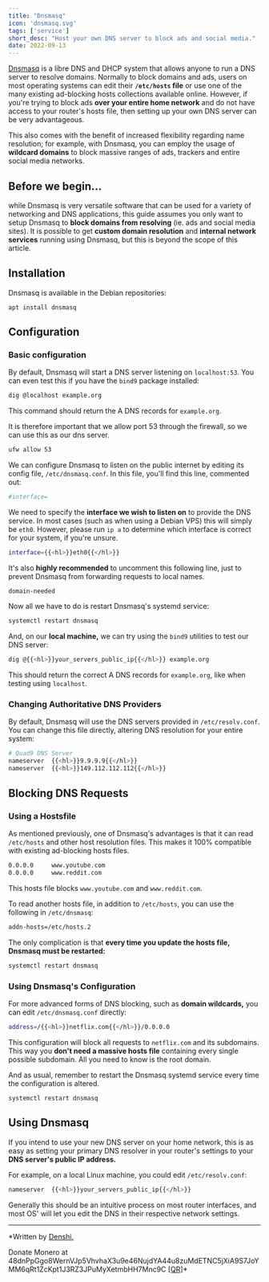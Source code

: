 ```yaml
---
title: "Dnsmasq"
icon: 'dnsmasq.svg'
tags: ['service']
short_desc: "Host your own DNS server to block ads and social media."
date: 2022-09-13
---
```


[Dnsmasq](https://dnsmasq.org) is a libre DNS and DHCP system that allows anyone to run a DNS server to resolve domains.
Normally to block domains and ads, users on most operating systems can edit their **`/etc/hosts` file** or use one of the many existing ad-blocking hosts collections available online.
However, if you're trying to block ads **over your entire home network** and do not have access to your router's hosts file,
then setting up your own DNS server can be very advantageous.

This also comes with the benefit of increased flexibility regarding name resolution;
for example, with Dnsmasq, you can employ the usage of **wildcard domains** to block massive ranges of ads, trackers and entire social media networks.

## Before we begin...
while Dnsmasq is very versatile software that can be used for a variety of networking and DNS applications,
this guide assumes you only want to setup Dnsmasq to **block domains from resolving** (ie. ads and social media sites).
It is possible to get **custom domain resolution** and **internal network services** running using Dnsmasq,
but this is beyond the scope of this article.

## Installation
Dnsmasq is available in the Debian repositories:
```
apt install dnsmasq
```

## Configuration
### Basic configuration
By default, Dnsmasq will start a DNS server listening on `localhost:53`.
You can even test this if you have the `bind9` package installed:

```sh
dig @localhost example.org
```

This command should return the A DNS records for `example.org`.

It is therefore important that we allow port 53 through the firewall, so we can use this as our dns server.

```sh
ufw allow 53
```

We can configure Dnsmasq to listen on the public internet by editing its config file, `/etc/dnsmasq.conf`.
In this file, you'll find this line, commented out:

```sh
#interface=
```
We need to specify the **interface we wish to listen on** to provide the DNS service.
In most cases (such as when using a Debian VPS) this will simply be `eth0`.
However, please run `ip a` to determine which interface is correct for your system, if you're unsure.

```sh
interface={{<hl>}}eth0{{</hl>}}
```

It's also **highly recommended** to uncomment this following line,
just to prevent Dnsmasq from forwarding requests to local names.
```
domain-needed
```

Now all we have to do is restart Dnsmasq's systemd service:

```sh
systemctl restart dnsmasq
```

And, on our **local machine,** we can try using the `bind9` utilities to test our DNS server:
```sh
dig @{{<hl>}}your_servers_public_ip{{</hl>}} example.org
```

This should return the correct A DNS records for `example.org`, like when testing using `localhost`.

### Changing Authoritative DNS Providers
By default, Dnsmasq will use the DNS servers provided in `/etc/resolv.conf`.
You can change this file directly, altering DNS resolution for your entire system:

```sh
# Quad9 DNS Server
nameserver  {{<hl>}}9.9.9.9{{</hl>}}
nameserver  {{<hl>}}149.112.112.112{{</hl>}}
```

## Blocking DNS Requests

### Using a Hostsfile
As mentioned previously, one of Dnsmasq's advantages is that it can read `/etc/hosts` and other host resolution files.
This makes it 100% compatible with existing ad-blocking hosts files.

```sh
0.0.0.0     www.youtube.com
0.0.0.0     www.reddit.com
```
This hosts file blocks `www.youtube.com` and `www.reddit.com`.

To read another hosts file, in addition to `/etc/hosts`, you can use the following in `/etc/dnsmasq`:
```sh
addn-hosts=/etc/hosts.2
```

The only complication is that **every time you update the hosts file, Dnsmasq must be restarted:**

```sh
systemctl restart dnsmasq
```

### Using Dnsmasq's Configuration
For more advanced forms of DNS blocking, such as **domain wildcards,** you can edit `/etc/dnsmasq.conf` directly:

```sh
address=/{{<hl>}}netflix.com{{</hl>}}/0.0.0.0
```
This configuration will block all requests to `netflix.com` and its subdomains. This way you **don't need a massive hosts file** containing every single possible subdomain. All you need to know is the root domain.

And as usual, remember to restart the Dnsmasq systemd service every time the configuration is altered.
```
systemctl restart dnsmasq
```

## Using Dnsmasq
If you intend to use your new DNS server on your home network,
this is as easy as setting your primary DNS resolver in your router's settings to your **DNS server's public IP address.**

For example, on a local Linux machine, you could edit `/etc/resolv.conf`:
```sh
nameserver  {{<hl>}}your_servers_public_ip{{</hl>}}
```

Generally this should be an intuitive process on most router interfaces,
and most OS' will let you edit the DNS in their respective network settings.

------------------------------------------------------------------------

*Written by [Denshi.](https://denshi.org)

Donate Monero at 48dnPpGgo8WernVJp5VhvhaX3u9e46NujdYA44u8zuMdETNC5jXiA9S7JoYMM6qRt1ZcKpt1J3RZ3JPuMyXetmbHH7Mnc9C
[\[QR\]](https://denshi.org/images/xmr.png)*
